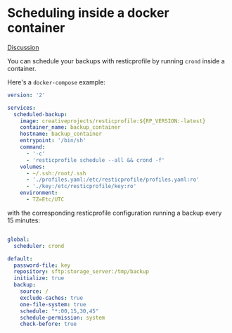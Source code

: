 # Scheduling inside a docker container

[Discussion](https://github.com/creativeprojects/resticprofile/issues/74)

You can schedule your backups with resticprofile by running `crond` inside a container.

Here's a `docker-compose` example:

```yaml
version: '2'

services:
  scheduled-backup:
    image: creativeprojects/resticprofile:${RP_VERSION:-latest}
    container_name: backup_container
    hostname: backup_container
    entrypoint: '/bin/sh'
    command:
      - '-c'
      - 'resticprofile schedule --all && crond -f'
    volumes:
      - ~/.ssh:/root/.ssh
      - './profiles.yaml:/etc/resticprofile/profiles.yaml:ro'
      - './key:/etc/resticprofile/key:ro'
    environment:
      - TZ=Etc/UTC
```

with the corresponding resticprofile configuration running a backup every 15 minutes:

```yaml

global:
  scheduler: crond

default:
  password-file: key
  repository: sftp:storage_server:/tmp/backup
  initialize: true
  backup:
    source: /
    exclude-caches: true
    one-file-system: true
    schedule: "*:00,15,30,45"
    schedule-permission: system
    check-before: true

```
